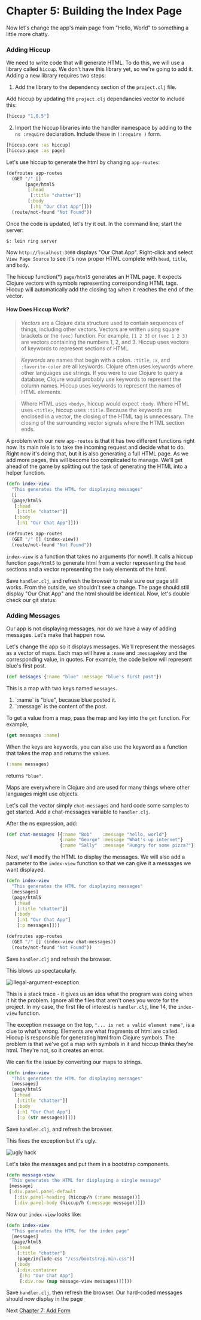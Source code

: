 # Chapter 5: Building the Index Page

Now let's change the app's main page from "Hello, World" to something a little more chatty.

### Adding Hiccup

We need to write code that will generate HTML. To do this, we will use a library called `hiccup`. We don't have this library yet, so we're going to add it. Adding a new library requires two steps:

1) Add the library to the dependency section of the `project.clj` file.

Add hiccup by updating the `project.clj` dependancies vector to include this:

```clojure
[hiccup "1.0.5"]
```

2) Import the hiccup libraries into the handler namespace by adding to the `ns :require` declaration. Include these in `(:require )` form.

```clojure
[hiccup.core :as hiccup]
[hiccup.page :as page]
```

Let's use hiccup to generate the html by changing `app-routes`:


```clojure
(defroutes app-routes
  (GET "/" []
       (page/html5
        [:head
         [:title "chatter"]]
        [:body
         [:h1 "Our Chat App"]]))
  (route/not-found "Not Found"))
```

Once the code is updated, let's try it out. In the command line, start the server:

    $: lein ring server

Now `http://localhost:3000` displays "Our Chat App".  Right-click and select `View Page Source` to see  it's now proper HTML complete with `head`, `title`, and `body`.

The hiccup function(*) `page/html5` generates an HTML page. It expects Clojure vectors with symbols representing corresponding HTML tags. Hiccup will automatically add the closing tag when it reaches the end of the vector.


#### How Does Hiccup Work?

>_Vectors_ are a Clojure data structure used to contain sequences of things, including other vectors. Vectors are written using square brackets or the `(vec)` function. For example, `[1 2 3]` or `(vec 1 2 3)` are vectors containing the numbers 1, 2, and 3. Hiccup uses vectors of keywords to represent sections of HTML.

>
>_Keywords_ are names that begin with a colon.  `:title`, `:x`, and `:favorite-color` are all keywords. Clojure often uses keywords where other languages use strings. If you were to use Clojure to query a database, Clojure would probably use keywords to represent the column names.  Hiccup uses keywords to represent the names of HTML elements.  

> Where HTML uses `<body>`, hiccup would expect `:body`. Where HTML uses `<title>`, hiccup uses
> `:title`. Because the keywords are enclosed in a vector, the closing of the HTML tag is unnecessary.  The closing of the surrounding vector signals where the HTML section ends.

A problem with our new `app-routes` is that it has two different functions right now. Its main role is to take the incoming request and decide what to do.  Right now it's doing that, but it is also generating a full HTML page. As we add more pages, this will become too complicated to manage. We'll get ahead of the game by splitting out the task of generating the HTML into a helper function.

```clojure
(defn index-view
  "This generates the HTML for displaying messages"
  []
  (page/html5
   [:head
    [:title "chatter"]]
   [:body
    [:h1 "Our Chat App"]]))

(defroutes app-routes
  (GET "/" [] (index-view))
  (route/not-found "Not Found"))
```

`index-view` is a function that takes no arguments (for now!). It calls a hiccup function `page/html5` to generate html from a vector representing the `head` sections and a vector representing the `body` elements of the html.

Save `handler.clj`, and refresh the browser to make sure our page still works. From the outside, we shouldn't see a change. The page should still display "Our Chat App" and the html should be identical. Now, let's double check our git status:



### Adding Messages

Our app is not displaying messages, nor do we have a way of adding messages. Let's make that happen now.

Let's change the app so it displays messages. We'll represent the messages as a vector of maps. Each map will have a `:name` and `:message`key and the corresponding value, in quotes.  For example, the code below will represent blue's first post.

```clojure
(def messages {:name "blue" :message "blue's first post"})

```

This is a map with two keys named `messages`. 
<ol>
<li>`:name` is "blue", because blue posted it.</li>
<li>`:message` is the content of the post.</li>
</ol>

To get a value from a map, pass the map and key into the `get` function. For example,

```clojure
(get messages :name)
```
When the keys are keywords, you can also use the keyword as a function that takes the map and returns the values.

```clojure
(:name messages)
```
returns `"blue"`.

Maps are everywhere in Clojure and are used for many things where other languages might use objects.

Let's call the vector simply `chat-messages` and hard code some samples to get started. Add a chat-messages variable to `handler.clj`.

After the ns expression, add:

```clojure
(def chat-messages [{:name "Bob"    :message "hello, world"}
                    {:name "George" :message "What's up internet"}
                    {:name "Sally"  :message "Hungry for some pizza?"}])
```

Next, we'll modify the HTML to display the messages.  We will also add a parameter to the `index-view` function so that we can give it a messages we want displayed.

```clojure
(defn index-view
  "This generates the HTML for displaying messages"
  [messages]
  (page/html5
   [:head
    [:title "chatter"]]
   [:body
    [:h1 "Our Chat App"]
    [:p messages]]))

(defroutes app-routes
  (GET "/" [] (index-view chat-messages))
  (route/not-found "Not Found"))
```

Save `handler.clj` and refresh the browser. 

This blows up spectacularly.

![](https://github.com/clojurebridge-minneapolis/track1-chatter/blob/master/images/illegal-argument-exception.jpg "illegal-argument-exception")

[]()

This is a stack trace - it gives us an idea what the program was doing when it hit the problem. Ignore all the files that aren't ones you wrote for the project. In my case, the first file of interest is
`handler.clj`, line 14, the `index-view` function.

The exception message on the top, `"... is not a valid element name"`, is a clue to what's wrong.  Elements are what fragments of html are called.  Hiccup is responsible for generating html from Clojure symbols. The problem is that we've got a map with symbols in it and hiccup thinks they're html.  They're not, so it creates an error.

We can fix the issue by converting our maps to strings.

```clojure
(defn index-view
  "This generates the HTML for displaying messages"
  [messages]
  (page/html5
   [:head
    [:title "chatter"]]
   [:body
    [:h1 "Our Chat App"]
    [:p (str messages)]]))
```

Save `handler.clj`, and refresh the browser.

This fixes the exception but it's ugly.

![ugly hack](https://github.com/clojurebridge-minneapolis/track1-chatter/blob/master/images/ugly.jpg "ugly hack")

Let's take the messages and put them in a bootstrap components.

```clojure
(defn message-view
 "This generates the HTML for displaying a single message"
 [message]
 [:div.panel.panel-default
   [:div.panel-heading (hiccup/h (:name message))]
   [:div.panel-body (hiccup/h (:message message))]])
```

Now our `index-view` looks like:

```clojure
(defn index-view
  "This generates the HTML for the index page"
  [messages]
  (page/html5
   [:head
    [:title "chatter"]
    (page/include-css "/css/bootstrap.min.css")]
   [:body
    [:div.container
     [:h1 "Our Chat App"]
     [:div.row (map message-view messages)]]]))
```


Save `handler.clj`, then refresh the browser.  Our hard-coded messages should now display in the page

Next [Chapter 7: Add Form](/Pages/7-add-form.md)
